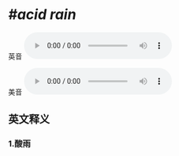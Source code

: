 # ***\#acid rain*** 
英音
<audio src="./media/acid rain1_AAC.aac" controls="controls"></audio>

美音
<audio src="./media/acid rain2_AAC.aac" controls="controls"></audio>



  

英文释义
---
### 1.**酸雨**  


